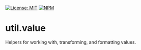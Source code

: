 [![License: MIT](https://img.shields.io/badge/License-MIT-blue.svg)](https://opensource.org/licenses/MIT)
[![NPM](https://img.shields.io/npm/v/@platform/util.value.svg?colorB=blue&style=flat)](https://www.npmjs.com/package/@platform/util.value)
# util.value
Helpers for working with, transforming, and formatting values.



